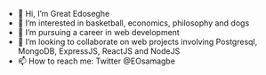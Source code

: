 - 👋 Hi, I’m Great Edoseghe
- 👀 I’m interested in basketball, economics, philosophy and dogs
- 🌱 I’m pursuing a career in web development
- 💞️ I’m looking to collaborate on web projects involving Postgresql, MongoDB, ExpressJS, ReactJS and NodeJS
- 📫 How to reach me: Twitter @EOsamagbe

<!---
Gmedulla101/Gmedulla101 is a ✨ special ✨ repository because its `README.md` (this file) appears on your GitHub profile.
You can click the Preview link to take a look at your changes.
--->
